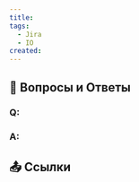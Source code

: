 ```yaml
---
title: 
tags:
  - Jira
  - IO
created:
---
```



## 📌 Вопросы и Ответы

### Q:


### A:


## 📤 Ссылки


